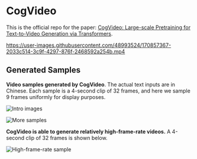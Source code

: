 # CogVideo

This is the official repo for the paper: [CogVideo: Large-scale Pretraining for Text-to-Video Generation via Transformers](./paper/CogVideo-arxiv.pdf).


https://user-images.githubusercontent.com/48993524/170857367-2033c514-3c9f-4297-876f-2468592a254b.mp4


## Generated Samples

**Video samples generated by CogVideo**. The actual text inputs are in Chinese. Each sample is a 4-second clip of 32 frames, and here we sample 9 frames uniformly for display purposes.

![Intro images](assets/intro-image.png)

![More samples](assets/appendix-moresamples.png)



**CogVideo is able to generate relatively high-frame-rate videos.**
A 4-second clip of 32 frames is shown below. 

![High-frame-rate sample](assets/appendix-sample-highframerate.png)
